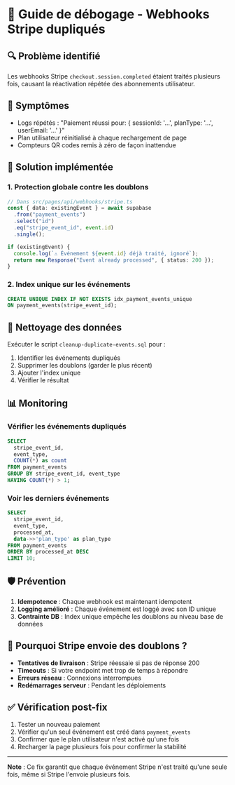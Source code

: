 # 🐛 Guide de débogage - Webhooks Stripe dupliqués

## 🔍 Problème identifié

Les webhooks Stripe `checkout.session.completed` étaient traités plusieurs fois, causant la réactivation répétée des abonnements utilisateur.

## 🚨 Symptômes

- Logs répétés : "Paiement réussi pour: { sessionId: '...', planType: '...', userEmail: '...' }"
- Plan utilisateur réinitialisé à chaque rechargement de page
- Compteurs QR codes remis à zéro de façon inattendue

## 🔧 Solution implémentée

### 1. Protection globale contre les doublons

```typescript
// Dans src/pages/api/webhooks/stripe.ts
const { data: existingEvent } = await supabase
  .from("payment_events")
  .select("id")
  .eq("stripe_event_id", event.id)
  .single();

if (existingEvent) {
  console.log(`⚠️ Événement ${event.id} déjà traité, ignoré`);
  return new Response("Event already processed", { status: 200 });
}
```

### 2. Index unique sur les événements

```sql
CREATE UNIQUE INDEX IF NOT EXISTS idx_payment_events_unique
ON payment_events(stripe_event_id);
```

## 🧹 Nettoyage des données

Exécuter le script `cleanup-duplicate-events.sql` pour :

1. Identifier les événements dupliqués
2. Supprimer les doublons (garder le plus récent)
3. Ajouter l'index unique
4. Vérifier le résultat

## 📊 Monitoring

### Vérifier les événements dupliqués

```sql
SELECT
  stripe_event_id,
  event_type,
  COUNT(*) as count
FROM payment_events
GROUP BY stripe_event_id, event_type
HAVING COUNT(*) > 1;
```

### Voir les derniers événements

```sql
SELECT
  stripe_event_id,
  event_type,
  processed_at,
  data->>'plan_type' as plan_type
FROM payment_events
ORDER BY processed_at DESC
LIMIT 10;
```

## 🛡️ Prévention

1. **Idempotence** : Chaque webhook est maintenant idempotent
2. **Logging amélioré** : Chaque événement est loggé avec son ID unique
3. **Contrainte DB** : Index unique empêche les doublons au niveau base de données

## 🔄 Pourquoi Stripe envoie des doublons ?

- **Tentatives de livraison** : Stripe réessaie si pas de réponse 200
- **Timeouts** : Si votre endpoint met trop de temps à répondre
- **Erreurs réseau** : Connexions interrompues
- **Redémarrages serveur** : Pendant les déploiements

## ✅ Vérification post-fix

1. Tester un nouveau paiement
2. Vérifier qu'un seul événement est créé dans `payment_events`
3. Confirmer que le plan utilisateur n'est activé qu'une fois
4. Recharger la page plusieurs fois pour confirmer la stabilité

---

**Note** : Ce fix garantit que chaque événement Stripe n'est traité qu'une seule fois, même si Stripe l'envoie plusieurs fois.
